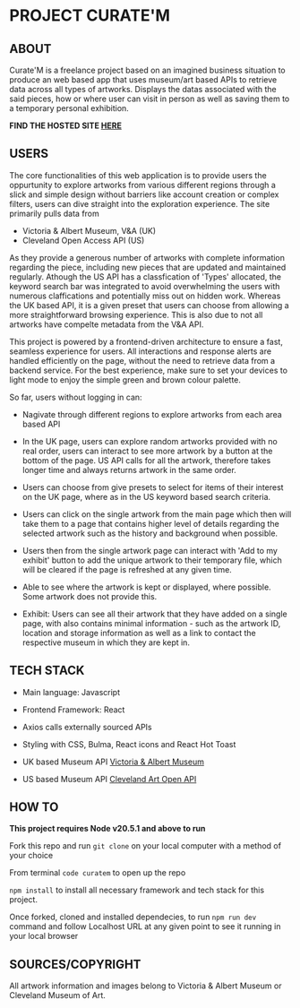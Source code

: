 # PROJECT CURATE'M

## ABOUT 
Curate'M is a freelance project based on an imagined business situation to produce an web based app that uses museum/art based APIs to retrieve data across all types of artworks. Displays the datas associated with the said pieces, how or where user can visit in person as well as saving them to a temporary personal exhibition. 

**FIND THE HOSTED SITE [HERE](https://curatem.netlify.app/)**

## USERS

The core functionalities of this web application is to provide users the oppurtunity to explore artworks from various different regions through a slick and simple design without barriers like account creation or complex filters, users can dive straight into the exploration experience. The site primarily pulls data from 
- Victoria & Albert Museum, V&A (UK)
- Cleveland Open Access API (US) 

As they provide a generous number of artworks with complete information regarding the piece, including new pieces that are updated and maintained regularly. Athough the US API has a classfication of 'Types' allocated, the keyword search bar was integrated to avoid overwhelming the users with numerous claffications and potentially miss out on hidden work. Whereas the UK based API, it is a given preset that users can choose from allowing a more straightforward browsing experience. This is also due to not all artworks have compelte metadata from the V&A API. 

This project is powered by a frontend-driven architecture to ensure a fast, seamless experience for users. All interactions and response alerts are handled efficiently on the page, without the need to retrieve data from a backend service. For the best experience, make sure to set your devices to light mode to enjoy the simple green and brown colour palette. 

So far, users without logging in can: 

- Nagivate through different regions to explore artworks from each area based API 

- In the UK page, users can explore random artworks provided with no real order, users can interact to see more artwork by a button at the bottom of the page. US API calls for all the artwork, therefore takes longer time and always returns artwork in the same order.

- Users can choose from give presets to select for items of their interest on the UK page, where as in the US keyword based search criteria.

- Users can click on the single artwork from the main page which then will take them to a page that contains higher level of details regarding the selected artwork such as the history and background when possible.

- Users then from the single artwork page can interact with 'Add to my exhibit' button to add the unique artwork to their temporary file, which will be cleared if the page is refreshed at any given time.

- Able to see where the artwork is kept or displayed, where possible. Some artwork does not provide this.

- Exhibit: Users can see all their artwork that they have added on a single page, with also contains minimal information - such as the artwork ID, location and storage information as well as a link to contact the respective museum in which they are kept in.


## TECH STACK 

- Main language: Javascript 

- Frontend Framework: React

- Axios calls externally sourced APIs

- Styling with CSS, Bulma, React icons and React Hot Toast

- UK based Museum API [Victoria & Albert Museum](https://developers.vam.ac.uk/guide/v2/welcome.html) 

- US based Museum API [Cleveland Art Open API](https://openaccess-api.clevelandart.org)



## HOW TO 
**This project requires Node v20.5.1 and above to run**

Fork this repo and run ```git clone``` on your local computer with a method of your choice

From terminal ```code curatem``` to open up the repo

```npm install``` to install all necessary framework and tech stack for this project.



Once forked, cloned and installed dependecies, to run ```npm run dev``` command and follow Localhost URL at any given point to see it running in your local browser 
 

## SOURCES/COPYRIGHT
All artwork information and images belong to Victoria & Albert Museum or Cleveland Museum of Art.



